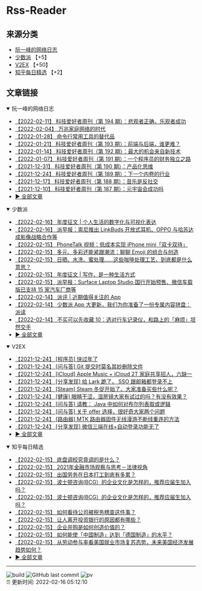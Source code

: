 # Rss-Reader

## 来源分类

* [阮一峰的网络日志](#阮一峰的网络日志)
* [少数派](#少数派) 【+5】
* [V2EX](#V2EX) 【+50】
* [知乎每日精选](#知乎每日精选) 【+2】

## 文章链接

<details open>
    <summary id="阮一峰的网络日志">
     阮一峰的网络日志
    </summary>


* [【2022-02-11】 科技爱好者周刊（第 194 期）：悲观者正确，乐观者成功](http://www.ruanyifeng.com/blog/2022/02/weekly-issue-194.html)
* [【2022-02-04】 万兆家庭网络的时代](http://www.ruanyifeng.com/blog/2022/02/10g-ethernet.html)
* [【2022-01-28】 命令行常用工具的替代品](http://www.ruanyifeng.com/blog/2022/01/cli-alternative-tools.html)
* [【2022-01-21】 科技爱好者周刊（第 193 期）：前端与后端，谁更难？](http://www.ruanyifeng.com/blog/2022/01/weekly-issue-193.html)
* [【2022-01-14】 科技爱好者周刊（第 192 期）：最大的机会来自新技术](http://www.ruanyifeng.com/blog/2022/01/weekly-issue-192.html)
* [【2022-01-07】 科技爱好者周刊（第 191 期）：一个程序员的财务独立之路](http://www.ruanyifeng.com/blog/2022/01/weekly-issue-191.html)
* [【2021-12-31】 科技爱好者周刊（第 190 期）：产品化思维](http://www.ruanyifeng.com/blog/2021/12/weekly-issue-190.html)
* [【2021-12-24】 科技爱好者周刊（第 189 期）：下一个内卷的行业](http://www.ruanyifeng.com/blog/2021/12/weekly-issue-189.html)
* [【2021-12-17】 科技爱好者周刊（第 188 期）：音乐是反社交](http://www.ruanyifeng.com/blog/2021/12/weekly-issue-188.html)
* [【2021-12-10】 科技爱好者周刊（第 187 期）：元宇宙会成功吗](http://www.ruanyifeng.com/blog/2021/12/weekly-issue-187.html)
* [:arrow_forward: 全部文章](data/阮一峰的网络日志.md)
</details>

<details open>
    <summary id="少数派">
     少数派
    </summary>


* [【2022-02-16】 年度征文 | 个人生活的数字化与可视化表达](https://sspai.com/post/71268)
* [【2022-02-16】 派早报：索尼推出 LinkBuds 开放式耳机、OPPO 与哈苏达成影像战略合作等](https://sspai.com/post/71476)
* [【2022-02-15】 PhoneTalk 视频：低成本实现 iPhone mini「双卡双待」](https://sspai.com/post/71396)
* [【2022-02-15】 多元、多彩还能紧跟潮流：聊聊 Emoji 的组合与创造](https://sspai.com/post/71398)
* [【2022-02-15】 日晒、水洗、蜜处理……这些咖啡处理工艺，到底都是什么意思？](https://sspai.com/post/71184)
* [【2022-02-15】 年度征文 | 写作，是一种生活方式](https://sspai.com/post/71272)
* [【2022-02-15】 派早报：Surface Laptop Studio 国行开始预售、微信车载版已支持 15 家汽车厂商等](https://sspai.com/post/71451)
* [【2022-02-14】 派评 | 近期值得关注的 App](https://sspai.com/post/71434)
* [【2022-02-14】 少数派 App 大更新，我们为你准备了一份专属内容拼盘：派读](https://sspai.com/post/71409)
* [【2022-02-14】 不买可以先收藏 10：选对行车记录仪，和路上的「麻烦」坦然交手](https://sspai.com/post/71421)
* [:arrow_forward: 全部文章](data/少数派.md)
</details>

<details open>
    <summary id="V2EX">
     V2EX
    </summary>


* [【2021-12-24】 [程序员] 快过年了](https://www.v2ex.com/t/824201)
* [【2021-12-24】 [问与答] Git 提交时莫名其妙删除文件](https://www.v2ex.com/t/824200)
* [【2021-12-24】 [iCloud] Apple Music + iCloud 2T 家庭共享招人，六缺一](https://www.v2ex.com/t/824199)
* [【2021-12-24】 [分享发现] 给 Lark 跪了， SSO 跟邮箱都登录不上](https://www.v2ex.com/t/824198)
* [【2021-12-24】 [Steam] Steam 冬促开始了，大家准备买些什么呢？](https://www.v2ex.com/t/824197)
* [【2021-12-24】 [健康] 眼睛干涩，湿房镜大家有试过的吗？有没有效果？](https://www.v2ex.com/t/824196)
* [【2021-12-24】 [问与答] 请教： Java 中如何对布尔列表取或逻辑](https://www.v2ex.com/t/824194)
* [【2021-12-24】 [问与答] 关于 offer 选择，很好奇大家两个问题](https://www.v2ex.com/t/824192)
* [【2021-12-24】 [路由器] MTK 路由器固件无线漫游不断线重连的方法](https://www.v2ex.com/t/824191)
* [【2021-12-24】 [分享发现] 微信三端在线+自动登录功能无了](https://www.v2ex.com/t/824190)
* [:arrow_forward: 全部文章](data/V2EX.md)
</details>

<details open>
    <summary id="知乎每日精选">
     知乎每日精选
    </summary>


* [【2022-02-15】 底盘调校究竟调的是什么？](http://www.zhihu.com/question/55773317/answer/2338442256?utm_campaign=rss&utm_medium=rss&utm_source=rss&utm_content=title)
* [【2022-02-15】 2021年金融市场观察与思考－法律视角](http://zhuanlan.zhihu.com/p/448724522?utm_campaign=rss&utm_medium=rss&utm_source=rss&utm_content=title)
* [【2022-02-15】 出国劳务在日本打工到底有多累？](http://www.zhihu.com/question/32162636/answer/1768073868?utm_campaign=rss&utm_medium=rss&utm_source=rss&utm_content=title)
* [【2022-02-15】 波士顿咨询(BCG）的企业文化是怎样的，推荐应届生加入吗？](http://www.zhihu.com/question/496888574/answer/2321056769?utm_campaign=rss&utm_medium=rss&utm_source=rss&utm_content=title)
* [【2022-02-15】 波士顿咨询(BCG）的企业文化是怎样的，推荐应届生加入吗？](http://www.zhihu.com/question/496888574/answer/2318806313?utm_campaign=rss&utm_medium=rss&utm_source=rss&utm_content=title)
* [【2022-02-15】 如何看待公司被税务稽查这件事？](http://www.zhihu.com/question/23930242/answer/1581513505?utm_campaign=rss&utm_medium=rss&utm_source=rss&utm_content=title)
* [【2022-02-15】 让人离开投资银行的原因都有哪些？](http://www.zhihu.com/question/24609295/answer/2297963591?utm_campaign=rss&utm_medium=rss&utm_source=rss&utm_content=title)
* [【2022-02-15】 企业并购是如何创造价值的？](http://www.zhihu.com/question/489529707/answer/2305812924?utm_campaign=rss&utm_medium=rss&utm_source=rss&utm_content=title)
* [【2022-02-15】 如何能使「中国制造」达到「德国制造」的水平？](http://www.zhihu.com/question/19551117/answer/2311197881?utm_campaign=rss&utm_medium=rss&utm_source=rss&utm_content=title)
* [【2022-02-15】 从劳动参与率看美国就业市场复苏态势，未来美国经济发展趋势如何？](http://www.zhihu.com/question/511552506/answer/2326511554?utm_campaign=rss&utm_medium=rss&utm_source=rss&utm_content=title)
* [:arrow_forward: 全部文章](data/知乎每日精选.md)
</details>


---

![build](https://github.com/LikaiLee/rss-reader/workflows/rss%20reader/badge.svg)
![GitHub last commit](https://img.shields.io/github/last-commit/likailee/rss-reader)
![pv](https://pageview.vercel.app/?github_user=likailee) <br>
:alarm_clock: 更新时间: 2022-02-16 05:12:10